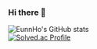 ### Hi there 👋

<!--
**taemin4u/taemin4u** is a ✨ _special_ ✨ repository because its `README.md` (this file) appears on your GitHub profile.

Here are some ideas to get you started:

- 🔭 I’m currently working on ...
- 🌱 I’m currently learning ...
- 👯 I’m looking to collaborate on ...
- 🤔 I’m looking for help with ...
- 💬 Ask me about ...
- 📫 How to reach me: ...
- 😄 Pronouns: ...
- ⚡ Fun fact: ...
-->

![EunnHo's GitHub stats](https://github-readme-stats.vercel.app/api?username=taemin4u&show_icons=true&theme=merko)
<br>
[![Solved.ac Profile](http://mazassumnida.wtf/api/v2/generate_badge?boj=taemin4u)](https://solved.ac/taemin4u/)

